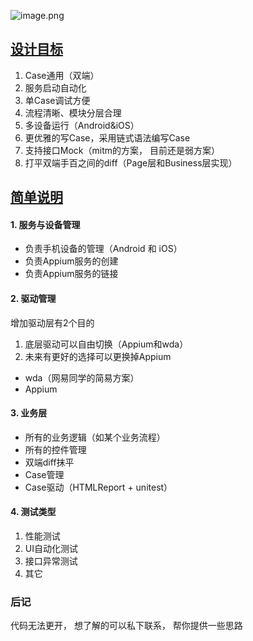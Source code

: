 ![image.png](https://upload-images.jianshu.io/upload_images/299790-6b629a09a375a0b1.png?imageMogr2/auto-orient/strip%7CimageView2/2/w/1240)

## [设计目标](#设计目标)

1.  Case通用（双端）
2.  服务启动自动化
3.  单Case调试方便
2.  流程清晰、模块分层合理
3.  多设备运行（Android&iOS）
4.  更优雅的写Case，采用链式语法编写Case
5.  支持接口Mock（mitm的方案， 目前还是弱方案）
6.  打平双端手百之间的diff（Page层和Business层实现）

## [简单说明](#简单说明)
#### 1. 服务与设备管理
 * 负责手机设备的管理（Android 和 iOS）
 * 负责Appium服务的创建
 * 负责Appium服务的链接
#### 2. 驱动管理
增加驱动层有2个目的
1. 底层驱动可以自由切换（Appium和wda）
2. 未来有更好的选择可以更换掉Appium

* wda（网易同学的简易方案）
* Appium

#### 3. 业务层
* 所有的业务逻辑（如某个业务流程）
* 所有的控件管理
* 双端diff抹平
* Case管理
* Case驱动（HTMLReport + unitest）

#### 4. 测试类型
1. 性能测试
2. UI自动化测试
3. 接口异常测试
4. 其它


### 后记
代码无法更开， 想了解的可以私下联系， 帮你提供一些思路
